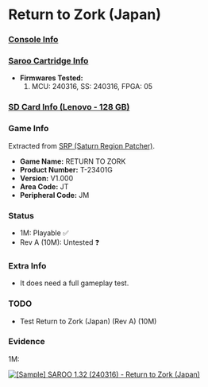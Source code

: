 # Return to Zork (Japan)

### [Console Info](../../../../Info/Consoles/VA13/README.md)

### [Saroo Cartridge Info](../../../../Info/Cartridges/RetroGameParadiseStore/1.32F/README.md)

- <b>Firmwares Tested:</b>
  1. MCU: 240316, SS: 240316, FPGA: 05

### [SD Card Info (Lenovo - 128 GB)](../../../../Info/SdCards/Lenovo/128GB/README.md)

### Game Info

Extracted from [SRP (Saturn Region Patcher)](https://segaxtreme.net/resources/saturn-region-patcher.81/download).

- <b>Game Name:</b> RETURN TO ZORK
- <b>Product Number:</b> T-23401G
- <b>Version:</b> V1.000
- <b>Area Code:</b> JT
- <b>Peripheral Code:</b> JM

### Status

- 1M: Playable :white_check_mark:
- Rev A (10M): Untested :question:

### Extra Info

- It does need a full gameplay test.

### TODO

- Test Return to Zork (Japan) (Rev A) (10M)

### Evidence

1M:

[![[Sample] SAROO 1.32 (240316) - Return to Zork (Japan)](https://img.youtube.com/vi/ERmkh7AXuek/0.jpg)](https://www.youtube.com/watch?v=ERmkh7AXuek)
